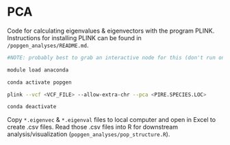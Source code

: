 PCA
================

Code for calculating eigenvalues & eigenvectors with the program PLINK. Instructions for installing PLINK can be found in `/popgen_analyses/README.md`.

```bash
#NOTE: probably best to grab an interactive node for this (don't run on log-in node).

module load anaconda

conda activate popgen

plink --vcf <VCF_FILE> --allow-extra-chr --pca <PIRE.SPECIES.LOC>

conda deactivate
```

Copy `*.eigenvec` & `*.eigenval` files to local computer and open in Excel to create .csv files. Read those .csv files into R for downstream analysis/visualization (`popgen_analyses/pop_structure.R`).
